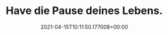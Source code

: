 ---
date: '2021-04-15T10:11:50.177008+00:00'
found_at: '2014-12-14'
found_url: http://www.kitkat.de/#aktion
title: Have die Pause deines Lebens.
---